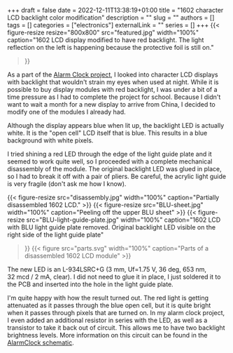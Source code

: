 +++ 
draft = false
date = 2022-12-11T13:38:19+01:00
title = "1602 character LCD backlight color modification"
description = ""
slug = ""
authors = []
tags = []
categories = ["electronics"]
externalLink = ""
series = []
+++
{{< figure-resize resize="800x800" src="featured.jpg" width="100%"
    caption="1602 LCD display modified to have red backlight. The light reflection on the left is happening because the protective foil is still on."
>}}

As a part of the
[Alarm Clock project](https://github.com/ondras12345/AlarmClock),
I looked into character LCD displays with backlight that wouldn't strain my
eyes when used at night. While it is possible to buy display modules with red
backlight, I was under a bit of a time pressure as I had to complete the
project for school. Because I didn't want to wait a month for a new display
to arrive from China, I decided to modify one of the modules I already had.

Although the display appears blue when lit up, the backlight LED is actually
white. It is the "open cell" LCD itself that is blue. This results in
a blue background with white pixels.

I tried shining a red LED through the edge of the light guide plate and it
seemed to work quite well, so I proceeded with a complete mechanical
disassembly of the module. The original backlight LED was glued in place, so I
had to break it off with a pair of pliers. Be careful, the acrylic light guide
is very fragile (don't ask me how I know).

{{< figure-resize src="disassembly.jpg" width="100%" caption="Partially disassembled 1602 LCD." >}}
{{< figure-resize src="BLU-sheet.jpg" width="100%" caption="Peeling off the upper BLU sheet" >}}
{{< figure-resize src="BLU-light-guide-plate.jpg" width="100%"
    caption="1602 LCD with BLU light guide plate removed. Original backlight LED visible on the right side of the light guide plate"
>}}
{{< figure src="parts.svg" width="100%" caption="Parts of a disassembled 1602 LCD module" >}}

The new LED is an L-934LSRC+G (3&nbsp;mm, Uf=1.75&nbsp;V, 36&nbsp;deg,
653&nbsp;nm, 32&nbsp;mcd / 2&nbsp;mA, clear). I did not need to glue it in
place, I just soldered it to the PCB and inserted into the hole in the light
guide plate.

I'm quite happy with how the result turned out.
The red light is getting attenuated as it passes through the blue open cell,
but it is quite bright when it passes through pixels that are turned on.
In my alarm clock project, I even added an additional resistor in series
with the LED, as well as a transistor to take it back out of circuit. This
allows me to have two backlight brightness levels. More information on this
circuit can be found in the
[AlarmClock schematic](https://github.com/ondras12345/AlarmClock-hardware/blob/master/AlarmClock/AlarmClock.pdf).
